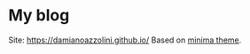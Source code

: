 # My blog
Site: https://damianoazzolini.github.io/
Based on [minima theme](https://github.com/jekyll/minima).
